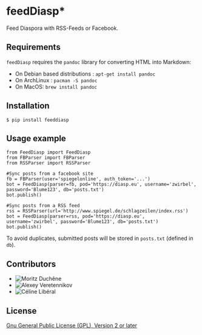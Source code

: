 # feedDiasp*
Feed Diaspora with RSS-Feeds or Facebook.

## Requirements
`feedDiasp` requires the `pandoc` library for converting HTML into Markdown:
 * On Debian based distributions : `apt-get install pandoc`
 * On ArchLinux : `pacman -S pandoc`
 * On MacOS: `brew install pandoc`
 
## Installation
`$ pip install feeddiasp`  

## Usage example

    from FeedDiasp import FeedDiasp
    from FBParser import FBParser
    from RSSParser import RSSParser
    
    #Sync posts from a facebook site
    fb = FBParser(user='spiegelonline', auth_token='...')
    bot = FeedDiasp(parser=fb, pod='https://diasp.eu', username='zwirbel', password='Blume123', db='posts.txt')
    bot.publish()
    
    #Sync posts from a RSS feed
    rss = RSSParser(url='http://www.spiegel.de/schlagzeilen/index.rss')
    bot = FeedDiasp(parser=rss, pod='https://diasp.eu', username='zwirbel', password='Blume123', db='posts.txt')
    bot.publish()
    
To avoid duplicates, submitted posts will be stored in `posts.txt` (defined in `db`).

## Contributors
* ![Moritz Duchêne](https://github.com/Debakel)
* ![Alexey Veretennikov](https://github.com/fourier)
* ![Céline Libéral](https://github.com/celisoft)

## License

[Gnu General Public License (GPL), Version 2 or later](https://www.gnu.org/licenses/gpl-2.0.html#SEC1)
